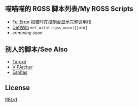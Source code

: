 ## 喵喵喵的 RGSS 脚本列表/My RGSS Scripts

- [FullError](s/FullError.rb) 报错时在控制台显示完整调用栈
- [DefWith](s/DefWith.rb) `def_with(:rgss_main){|old|`
- _comming soon_

## 别人的脚本/See Also

- [Taroxd](https://taroxd.github.io/rgss/)
- [VIPArcher](https://github.com/VIPArcher/RGSS3)
- [Esphas](https://github.com/ShadowMomo/Smomo-RGSS-Scripts)

## License

[RBLv1](https://github.com/hyrious/RBLv1).
